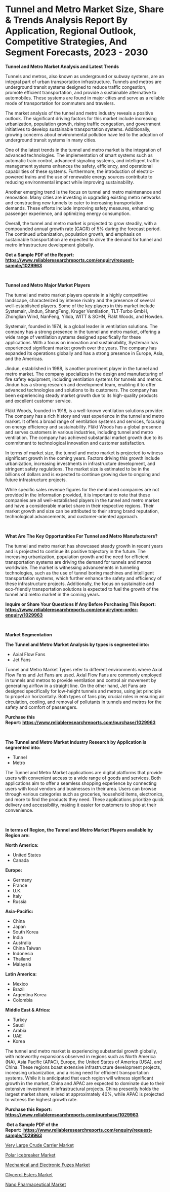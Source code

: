 <p><h1>Tunnel and Metro Market Size, Share & Trends Analysis Report By Application, Regional Outlook, Competitive Strategies, And Segment Forecasts, 2023 - 2030</h1></p><p><strong>Tunnel and Metro Market Analysis and Latest Trends</strong></p>
<p><p>Tunnels and metros, also known as underground or subway systems, are an integral part of urban transportation infrastructure. Tunnels and metros are underground transit systems designed to reduce traffic congestion, promote efficient transportation, and provide a sustainable alternative to automobiles. These systems are found in major cities and serve as a reliable mode of transportation for commuters and travelers.</p><p>The market analysis of the tunnel and metro industry reveals a positive outlook. The significant driving factors for this market include increasing urbanization, population growth, rising traffic congestion, and government initiatives to develop sustainable transportation systems. Additionally, growing concerns about environmental pollution have led to the adoption of underground transit systems in many cities.</p><p>One of the latest trends in the tunnel and metro market is the integration of advanced technologies. The implementation of smart systems such as automatic train control, advanced signaling systems, and intelligent traffic management systems enhances the safety, efficiency, and operational capabilities of these systems. Furthermore, the introduction of electric-powered trains and the use of renewable energy sources contribute to reducing environmental impact while improving sustainability.</p><p>Another emerging trend is the focus on tunnel and metro maintenance and renovation. Many cities are investing in upgrading existing metro networks and constructing new tunnels to cater to increasing transportation demands. These efforts include improving safety measures, enhancing passenger experience, and optimizing energy consumption.</p><p>Overall, the tunnel and metro market is projected to grow steadily, with a compounded annual growth rate (CAGR) of 5% during the forecast period. The continued urbanization, population growth, and emphasis on sustainable transportation are expected to drive the demand for tunnel and metro infrastructure development globally.</p></p>
<p><strong>Get a Sample PDF of the Report:&nbsp; <a href="https://www.reliableresearchreports.com/enquiry/request-sample/1029963">https://www.reliableresearchreports.com/enquiry/request-sample/1029963</a></strong></p>
<p>&nbsp;</p>
<p><strong>Tunnel and Metro Major Market Players</strong></p>
<p><p>The tunnel and metro market players operate in a highly competitive landscape, characterized by intense rivalry and the presence of several well-established players. Some of the key players in this market include Systemair, Jindun, ShangFeng, Kruger Ventilation, TLT-Turbo GmbH, Zhonglian Wind, NanFeng, Yilida, WITT & SOHN, Fläkt Woods, and Howden.</p><p>Systemair, founded in 1974, is a global leader in ventilation solutions. The company has a strong presence in the tunnel and metro market, offering a wide range of ventilation systems designed specifically for these applications. With a focus on innovation and sustainability, Systemair has experienced significant market growth over the years. The company has expanded its operations globally and has a strong presence in Europe, Asia, and the Americas.</p><p>Jindun, established in 1988, is another prominent player in the tunnel and metro market. The company specializes in the design and manufacturing of fire safety equipment, including ventilation systems for tunnels and metros. Jindun has a strong research and development team, enabling it to offer advanced technologies and solutions to its customers. The company has been experiencing steady market growth due to its high-quality products and excellent customer service.</p><p>Fläkt Woods, founded in 1918, is a well-known ventilation solutions provider. The company has a rich history and vast experience in the tunnel and metro market. It offers a broad range of ventilation systems and services, focusing on energy efficiency and sustainability. Fläkt Woods has a global presence and serves customers in various industries, including tunnel and metro ventilation. The company has achieved substantial market growth due to its commitment to technological innovation and customer satisfaction.</p><p>In terms of market size, the tunnel and metro market is projected to witness significant growth in the coming years. Factors driving this growth include urbanization, increasing investments in infrastructure development, and stringent safety regulations. The market size is estimated to be in the billions of dollars and is expected to continue growing due to ongoing and future infrastructure projects.</p><p>While specific sales revenue figures for the mentioned companies are not provided in the information provided, it is important to note that these companies are all well-established players in the tunnel and metro market and have a considerable market share in their respective regions. Their market growth and size can be attributed to their strong brand reputation, technological advancements, and customer-oriented approach.</p></p>
<p>&nbsp;</p>
<p><strong>What Are The Key Opportunities For Tunnel and Metro Manufacturers?</strong></p>
<p><p>The tunnel and metro market has showcased steady growth in recent years and is projected to continue its positive trajectory in the future. The increasing urbanization, population growth and the need for efficient transportation systems are driving the demand for tunnels and metros worldwide. The market is witnessing advancements in tunneling technologies, such as the use of tunnel boring machines and intelligent transportation systems, which further enhance the safety and efficiency of these infrastructure projects. Additionally, the focus on sustainable and eco-friendly transportation solutions is expected to fuel the growth of the tunnel and metro market in the coming years.</p></p>
<p><strong>Inquire or Share Your Questions If Any Before Purchasing This Report: <a href="https://www.reliableresearchreports.com/enquiry/pre-order-enquiry/1029963">https://www.reliableresearchreports.com/enquiry/pre-order-enquiry/1029963</a></strong></p>
<p>&nbsp;</p>
<p><strong>Market Segmentation</strong></p>
<p><strong>The Tunnel and Metro Market Analysis by types is segmented into:</strong></p>
<p><ul><li>Axial Flow Fans</li><li>Jet Fans</li></ul></p>
<p><p>Tunnel and Metro Market Types refer to different environments where Axial Flow Fans and Jet Fans are used. Axial Flow Fans are commonly employed in tunnels and metros to provide ventilation and control air movement by generating airflow in a straight line. On the other hand, Jet Fans are designed specifically for low-height tunnels and metros, using jet principle to propel air horizontally. Both types of fans play crucial roles in ensuring air circulation, cooling, and removal of pollutants in tunnels and metros for the safety and comfort of passengers.</p></p>
<p><strong>Purchase this Report:&nbsp;<a href="https://www.reliableresearchreports.com/purchase/1029963">https://www.reliableresearchreports.com/purchase/1029963</a></strong></p>
<p>&nbsp;</p>
<p><strong>The Tunnel and Metro Market Industry Research by Application is segmented into:</strong></p>
<p><ul><li>Tunnel</li><li>Metro</li></ul></p>
<p><p>The Tunnel and Metro Market applications are digital platforms that provide users with convenient access to a wide range of goods and services. Both applications aim to offer a seamless shopping experience by connecting users with local vendors and businesses in their area. Users can browse through various categories such as groceries, household items, electronics, and more to find the products they need. These applications prioritize quick delivery and accessibility, making it easier for customers to shop at their convenience.</p></p>
<p>&nbsp;</p>
<p><strong>In terms of Region, the Tunnel and Metro Market Players available by Region are:</strong></p>
<p>
    <p> <strong> North America: </strong>
        <ul>
            <li>United States</li>
            <li>Canada</li>
        </ul>
        </p> 
    <p> <strong> Europe: </strong>
        <ul>
            <li>Germany</li>
            <li>France</li>
            <li>U.K.</li>
            <li>Italy</li>
            <li>Russia</li>
        </ul>
        </p> 
    <p> <strong> Asia-Pacific: </strong>
        <ul>
            <li>China</li>
            <li>Japan</li>
            <li>South Korea</li>
            <li>India</li>
            <li>Australia</li>
            <li>China Taiwan</li>
            <li>Indonesia</li>
            <li>Thailand</li>
            <li>Malaysia</li>
        </ul>
        </p> 
    <p> <strong> Latin America: </strong>
        <ul>
            <li>Mexico</li>
            <li>Brazil</li>
            <li>Argentina Korea</li>
            <li>Colombia</li>
        </ul>
        </p> 
    <p> <strong> Middle East & Africa: </strong>
        <ul>
            <li>Turkey</li>
            <li>Saudi</li>
            <li>Arabia</li>
            <li>UAE</li>
            <li>Korea</li>
        </ul>
    </p>
    </p>
<p><p>The tunnel and metro market is experiencing substantial growth globally, with noteworthy expansions observed in regions such as North America (NA), Asia Pacific (APAC), Europe, the United States of America (USA), and China. These regions boast extensive infrastructure development projects, increasing urbanization, and a rising need for efficient transportation systems. While it is anticipated that each region will witness significant growth in the market, China and APAC are expected to dominate due to their extensive investment in infrastructural projects. China presently holds the largest market share, valued at approximately 40%, while APAC is projected to witness the highest growth rate.</p></p>
<p><strong>Purchase this Report: <a href="https://www.reliableresearchreports.com/purchase/1029963">https://www.reliableresearchreports.com/purchase/1029963</a></strong></p>
<p>&nbsp;<strong>Get a Sample PDF of the Report:&nbsp;&nbsp;<a href="https://www.reliableresearchreports.com/enquiry/request-sample/1029963">https://www.reliableresearchreports.com/enquiry/request-sample/1029963</a></strong></p>
<p><strong></strong></p>
<p><p><a href="https://medium.com/@jackyhammes/very-large-crude-carrier-market-size-growth-forecast-2023-2030-af9d8db011ec">Very Large Crude Carrier Market</a></p><p><a href="https://medium.com/@malliekozey2023/polar-icebreaker-market-size-growth-forecast-2023-2030-d6b68311ec84">Polar Icebreaker Market</a></p><p><a href="https://www.reportprime.com/mechanical-and-electronic-fuzes-r7538">Mechanical and Electronic Fuzes Market</a></p><p><a href="https://www.linkedin.com/pulse/glycerol-esters-market-share-amp-new-trends-analysis-report-jpbhe/">Glycerol Esters Market</a></p><p><a href="https://issuu.com/reportprime-2/docs/nano-pharmaceutical-market-size-2030.pptx?fr=xKAE9_zU1NQ">Nano Pharmaceutical Market</a></p></p>